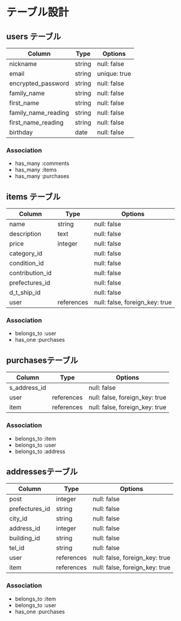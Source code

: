 # テーブル設計

## users テーブル

| Column              | Type   | Options      |
| ------------------  | ------ | -----------  |
| nickname            | string | null: false  |
| email               | string | unique: true |
| encrypted_password  | string | null: false  |
| family_name         | string | null: false  |
| first_name          | string | null: false  |
| family_name_reading | string | null: false  |
| first_name_reading  | string | null: false  |
| birthday            | date   | null: false  |

### Association

- has_many :comments
- has_many :items
- has_many :purchases

## items テーブル

| Column          | Type    | Options     |
| ------------    | ------  | ----------- |
| name            | string  | null: false |
| description     | text    | null: false |
| price           | integer | null: false |
| category_id     |         | null: false |
| condition_id    |         | null: false |
| contribution_id |         | null: false |
| prefectures_id  |         | null: false |
| d_t_ship_id     |         | null: false |
| user            | references | null: false, foreign_key: true 

### Association

- belongs_to :user
- has_one :purchases



##  purchasesテーブル

| Column       | Type       | Options                        |
| -----------  | ---------- | ------------------------------ |
| s_address_id |            | null: false                    |
| user         | references | null: false, foreign_key: true |
| item         | references | null: false, foreign_key: true |

### Association

- belongs_to :item
- belongs_to :user
- belongs_to :address


##  addressesテーブル

| Column         | Type     | Options     |
| -----------    | -------- | ----------- |
| post           | integer  | null: false | 
| prefectures_id | string   | null: false |
| city_id        | string   | null: false |
| address_id     | integer  | null: false |
| building_id    | string   | null: false |
| tel_id         | string   | null: false |
| user         | references | null: false, foreign_key: true |
| item         | references | null: false, foreign_key: true |

### Association

- belongs_to :item
- belongs_to :user
- has_one :purchases